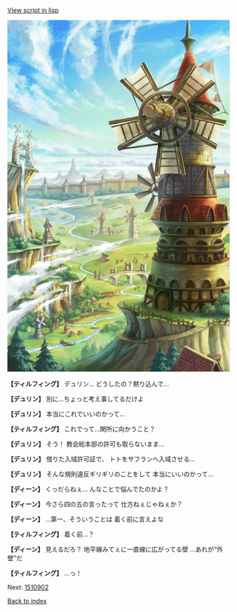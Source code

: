 [View script in lisp](../scripts/1510702.txt)

![005_Windmill.png](../images/backgrounds/005_Windmill.png)

**【ティルフィング】**
デュリン…
どうしたの？黙り込んで…

**【デュリン】**
別に…ちょっと考え事してるだけよ

**【デュリン】**
本当にこれでいいのかって…

**【ティルフィング】**
これでって…関所に向かうこと？

**【デュリン】**
そう！
教会総本部の許可も取らないまま…

**【デュリン】**
借りた入域許可証で、
トトをサフランへ入域させる…

**【デュリン】**
そんな規則違反ギリギリのことをして
本当にいいのかって…

**【ディーン】**
くっだらねぇ…
んなことで悩んでたのかよ？

**【ディーン】**
今さら四の五の言ったって
仕方ねぇじゃねぇか？

**【ディーン】**
…第一、そういうことは
着く前に言えよな

**【ティルフィング】**
着く前…？

**【ディーン】**
見えるだろ？
地平線みてぇに一直線に広がってる壁
…あれが“外壁”だ

**【ティルフィング】**
…っ！

Next: [1510902](1510902.md)

[Back to index](index.md)
